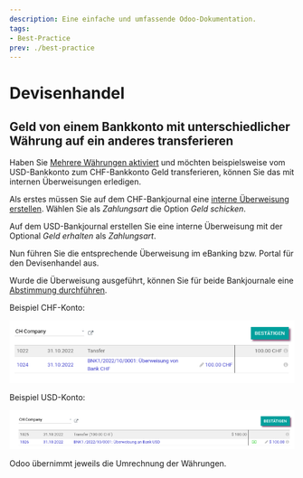 ```yaml
---
description: Eine einfache und umfassende Odoo-Dokumentation.
tags:
- Best-Practice
prev: ./best-practice
---
```

# Devisenhandel

## Geld von einem Bankkonto mit unterschiedlicher Währung auf ein anderes transferieren

Haben Sie [Mehrere Währungen aktiviert](Finanzen%20Mehrere%20Währungen.md#Mehrere%20Währungen%20aktivieren) und möchten beispielsweise vom USD-Bankkonto zum CHF-Bankkonto Geld transferieren, können Sie das mit internen Überweisungen erledigen.

Als erstes müssen Sie auf dem CHF-Bankjournal eine [interne Überweisung erstellen](Finanzen%20Buchhaltung.md#Interne%20Überweisung%20erstellen). Wählen Sie als *Zahlungsart* die Option *Geld schicken*.

Auf dem USD-Bankjournal erstellen Sie eine interne Überweisung mit der Optional *Geld erhalten* als *Zahlungsart*.

Nun führen Sie die entsprechende Überweisung im eBanking bzw. Portal für den Devisenhandel aus.

Wurde die Überweisung ausgeführt, können Sie für beide Bankjournale eine [Abstimmung durchführen](Finanzen%20Abstimmung.md#Abstimmung%20durchführen).

Beispiel CHF-Konto:

![](assets/Best%20Practice%20Devisenhandel%20Abgleich%20CHF.png)

Beispiel USD-Konto:

![](assets/Best%20Practice%20Devisenhandel%20Abgleich%20USD.png)

Odoo übernimmt jeweils die Umrechnung der Währungen.